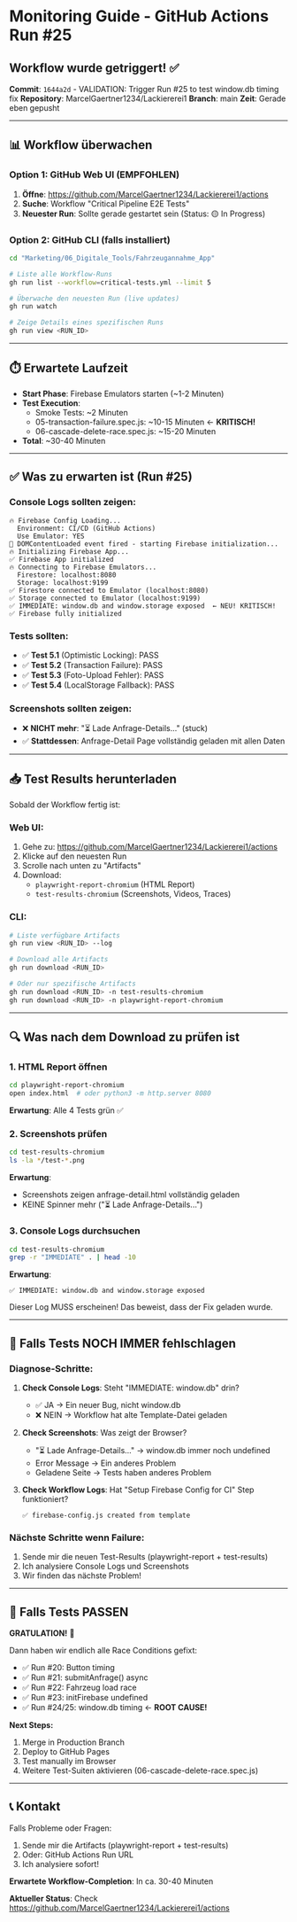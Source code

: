 # Monitoring Guide - GitHub Actions Run #25

## Workflow wurde getriggert! ✅

**Commit**: `1644a2d` - VALIDATION: Trigger Run #25 to test window.db timing fix
**Repository**: MarcelGaertner1234/Lackiererei1
**Branch**: main
**Zeit**: Gerade eben gepusht

---

## 📊 Workflow überwachen

### Option 1: GitHub Web UI (EMPFOHLEN)

1. **Öffne**: https://github.com/MarcelGaertner1234/Lackiererei1/actions
2. **Suche**: Workflow "Critical Pipeline E2E Tests"
3. **Neuester Run**: Sollte gerade gestartet sein (Status: 🟡 In Progress)

### Option 2: GitHub CLI (falls installiert)

```bash
cd "Marketing/06_Digitale_Tools/Fahrzeugannahme_App"

# Liste alle Workflow-Runs
gh run list --workflow=critical-tests.yml --limit 5

# Überwache den neuesten Run (live updates)
gh run watch

# Zeige Details eines spezifischen Runs
gh run view <RUN_ID>
```

---

## ⏱️ Erwartete Laufzeit

- **Start Phase**: Firebase Emulators starten (~1-2 Minuten)
- **Test Execution**:
  - Smoke Tests: ~2 Minuten
  - 05-transaction-failure.spec.js: ~10-15 Minuten ← **KRITISCH!**
  - 06-cascade-delete-race.spec.js: ~15-20 Minuten
- **Total**: ~30-40 Minuten

---

## ✅ Was zu erwarten ist (Run #25)

### Console Logs sollten zeigen:

```
🔥 Firebase Config Loading...
  Environment: CI/CD (GitHub Actions)
  Use Emulator: YES
🔄 DOMContentLoaded event fired - starting Firebase initialization...
🔥 Initializing Firebase App...
✅ Firebase App initialized
🔥 Connecting to Firebase Emulators...
  Firestore: localhost:8080
  Storage: localhost:9199
✅ Firestore connected to Emulator (localhost:8080)
✅ Storage connected to Emulator (localhost:9199)
✅ IMMEDIATE: window.db and window.storage exposed  ← NEU! KRITISCH!
✅ Firebase fully initialized
```

### Tests sollten:

- ✅ **Test 5.1** (Optimistic Locking): PASS
- ✅ **Test 5.2** (Transaction Failure): PASS
- ✅ **Test 5.3** (Foto-Upload Fehler): PASS
- ✅ **Test 5.4** (LocalStorage Fallback): PASS

### Screenshots sollten zeigen:

- ❌ **NICHT mehr**: "⏳ Lade Anfrage-Details..." (stuck)
- ✅ **Stattdessen**: Anfrage-Detail Page vollständig geladen mit allen Daten

---

## 📥 Test Results herunterladen

Sobald der Workflow fertig ist:

### Web UI:

1. Gehe zu: https://github.com/MarcelGaertner1234/Lackiererei1/actions
2. Klicke auf den neuesten Run
3. Scrolle nach unten zu "Artifacts"
4. Download:
   - `playwright-report-chromium` (HTML Report)
   - `test-results-chromium` (Screenshots, Videos, Traces)

### CLI:

```bash
# Liste verfügbare Artifacts
gh run view <RUN_ID> --log

# Download alle Artifacts
gh run download <RUN_ID>

# Oder nur spezifische Artifacts
gh run download <RUN_ID> -n test-results-chromium
gh run download <RUN_ID> -n playwright-report-chromium
```

---

## 🔍 Was nach dem Download zu prüfen ist

### 1. HTML Report öffnen

```bash
cd playwright-report-chromium
open index.html  # oder python3 -m http.server 8080
```

**Erwartung**: Alle 4 Tests grün ✅

### 2. Screenshots prüfen

```bash
cd test-results-chromium
ls -la */test-*.png
```

**Erwartung**:
- Screenshots zeigen anfrage-detail.html vollständig geladen
- KEINE Spinner mehr ("⏳ Lade Anfrage-Details...")

### 3. Console Logs durchsuchen

```bash
cd test-results-chromium
grep -r "IMMEDIATE" . | head -10
```

**Erwartung**:
```
✅ IMMEDIATE: window.db and window.storage exposed
```

Dieser Log MUSS erscheinen! Das beweist, dass der Fix geladen wurde.

---

## 🚨 Falls Tests NOCH IMMER fehlschlagen

### Diagnose-Schritte:

1. **Check Console Logs**: Steht "IMMEDIATE: window.db" drin?
   - ✅ JA → Ein neuer Bug, nicht window.db
   - ❌ NEIN → Workflow hat alte Template-Datei geladen

2. **Check Screenshots**: Was zeigt der Browser?
   - "⏳ Lade Anfrage-Details..." → window.db immer noch undefined
   - Error Message → Ein anderes Problem
   - Geladene Seite → Tests haben anderes Problem

3. **Check Workflow Logs**: Hat "Setup Firebase Config for CI" Step funktioniert?
   ```
   ✅ firebase-config.js created from template
   ```

### Nächste Schritte wenn Failure:

1. Sende mir die neuen Test-Results (playwright-report + test-results)
2. Ich analysiere Console Logs und Screenshots
3. Wir finden das nächste Problem!

---

## 🎉 Falls Tests PASSEN

**GRATULATION!** 🎊

Dann haben wir endlich alle Race Conditions gefixt:

- ✅ Run #20: Button timing
- ✅ Run #21: submitAnfrage() async
- ✅ Run #22: Fahrzeug load race
- ✅ Run #23: initFirebase undefined
- ✅ Run #24/25: window.db timing ← **ROOT CAUSE!**

**Next Steps:**
1. Merge in Production Branch
2. Deploy to GitHub Pages
3. Test manually im Browser
4. Weitere Test-Suiten aktivieren (06-cascade-delete-race.spec.js)

---

## 📞 Kontakt

Falls Probleme oder Fragen:
1. Sende mir die Artifacts (playwright-report + test-results)
2. Oder: GitHub Actions Run URL
3. Ich analysiere sofort!

**Erwartete Workflow-Completion**: In ca. 30-40 Minuten

**Aktueller Status**: Check https://github.com/MarcelGaertner1234/Lackiererei1/actions
